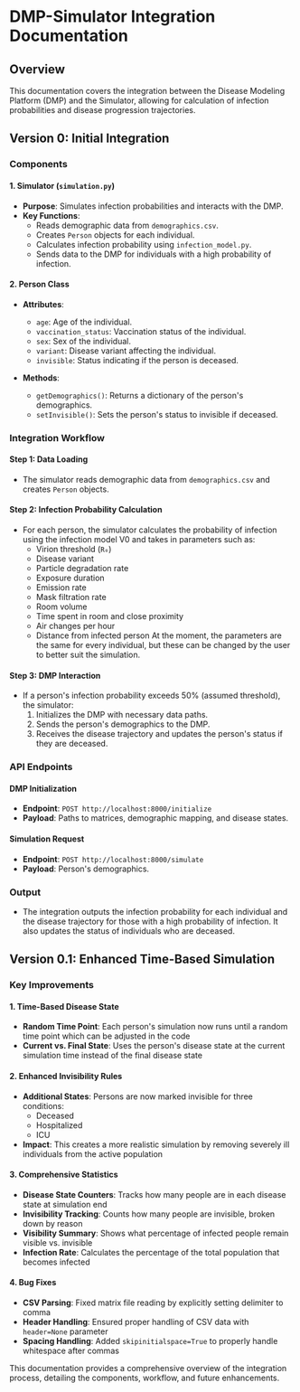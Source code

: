 # DMP-Simulator Integration Documentation

## Overview

This documentation covers the integration between the Disease Modeling Platform (DMP) and the Simulator, allowing for calculation of infection probabilities and disease progression trajectories.

## Version 0: Initial Integration

### Components

#### 1. Simulator (`simulation.py`)
- **Purpose**: Simulates infection probabilities and interacts with the DMP.
- **Key Functions**:
  - Reads demographic data from `demographics.csv`.
  - Creates `Person` objects for each individual.
  - Calculates infection probability using `infection_model.py`.
  - Sends data to the DMP for individuals with a high probability of infection.

#### 2. Person Class
- **Attributes**:
  - `age`: Age of the individual.
  - `vaccination_status`: Vaccination status of the individual.
  - `sex`: Sex of the individual.
  - `variant`: Disease variant affecting the individual.
  - `invisible`: Status indicating if the person is deceased.

- **Methods**:
  - `getDemographics()`: Returns a dictionary of the person's demographics.
  - `setInvisible()`: Sets the person's status to invisible if deceased.

### Integration Workflow

#### Step 1: Data Loading
- The simulator reads demographic data from `demographics.csv` and creates `Person` objects.

#### Step 2: Infection Probability Calculation
- For each person, the simulator calculates the probability of infection using the infection model V0 and takes in parameters such as:
  - Virion threshold (`R₀`)
  - Disease variant
  - Particle degradation rate
  - Exposure duration
  - Emission rate
  - Mask filtration rate
  - Room volume
  - Time spent in room and close proximity
  - Air changes per hour
  - Distance from infected person
At the moment, the parameters are the same for every individual, but these can be changed by the user to better suit the simulation. 

#### Step 3: DMP Interaction
- If a person's infection probability exceeds 50% (assumed threshold), the simulator:
  1. Initializes the DMP with necessary data paths.
  2. Sends the person's demographics to the DMP.
  3. Receives the disease trajectory and updates the person's status if they are deceased.

### API Endpoints

#### DMP Initialization
- **Endpoint**: `POST http://localhost:8000/initialize`
- **Payload**: Paths to matrices, demographic mapping, and disease states.

#### Simulation Request
- **Endpoint**: `POST http://localhost:8000/simulate`
- **Payload**: Person's demographics.

### Output
- The integration outputs the infection probability for each individual and the disease trajectory for those with a high probability of infection. It also updates the status of individuals who are deceased.

## Version 0.1: Enhanced Time-Based Simulation

### Key Improvements

#### 1. Time-Based Disease State
- **Random Time Point**: Each person's simulation now runs until a random time point which can be adjusted in the code
- **Current vs. Final State**: Uses the person's disease state at the current simulation time instead of the final disease state

#### 2. Enhanced Invisibility Rules
- **Additional States**: Persons are now marked invisible for three conditions:
  - Deceased
  - Hospitalized 
  - ICU
- **Impact**: This creates a more realistic simulation by removing severely ill individuals from the active population

#### 3. Comprehensive Statistics
- **Disease State Counters**: Tracks how many people are in each disease state at simulation end
- **Invisibility Tracking**: Counts how many people are invisible, broken down by reason
- **Visibility Summary**: Shows what percentage of infected people remain visible vs. invisible
- **Infection Rate**: Calculates the percentage of the total population that becomes infected

#### 4. Bug Fixes
- **CSV Parsing**: Fixed matrix file reading by explicitly setting delimiter to comma
- **Header Handling**: Ensured proper handling of CSV data with `header=None` parameter
- **Spacing Handling**: Added `skipinitialspace=True` to properly handle whitespace after commas

This documentation provides a comprehensive overview of the integration process, detailing the components, workflow, and future enhancements. 
